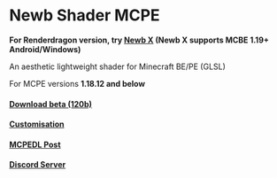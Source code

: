 # Newb Shader MCPE

**For Renderdragon version, try [Newb X](https://github.com/devendrn/newb-x-mcbe) (Newb X supports MCBE 1.19+ Android/Windows)**

An aesthetic lightweight shader for Minecraft BE/PE (GLSL)

For MCPE versions **1.18.12 and below**

#### [Download beta (120b)](https://github.com/devendrn/newb-shader-mcbe/archive/main.zip)  
#### [Customisation](https://devendrn.github.io/newb-shader/customization.html)  
#### [MCPEDL Post](https://mcpedl.com/newb-shader/)  
#### [Discord Server](https://discord.gg/Cc4qsgHcYm)  
